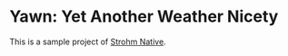 Yawn: Yet Another Weather Nicety
================================

This is a sample project of [Strohm Native][strohm-native].

[strohm-native]: https://strohmnative.dev
